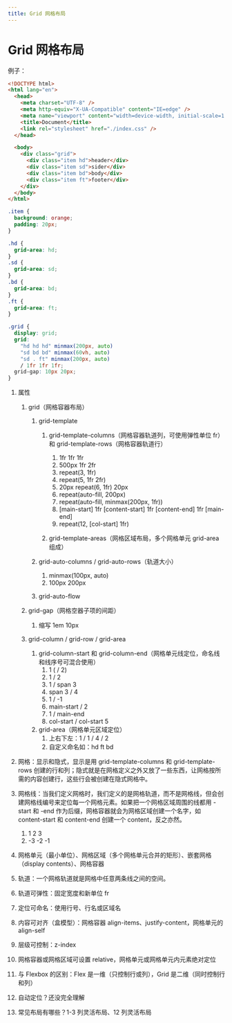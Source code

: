 ```yaml
---
title: Grid 网格布局
---
```


# Grid 网格布局

例子：

```html
<!DOCTYPE html>
<html lang="en">
  <head>
    <meta charset="UTF-8" />
    <meta http-equiv="X-UA-Compatible" content="IE=edge" />
    <meta name="viewport" content="width=device-width, initial-scale=1.0" />
    <title>Document</title>
    <link rel="stylesheet" href="./index.css" />
  </head>

  <body>
    <div class="grid">
      <div class="item hd">header</div>
      <div class="item sd">sider</div>
      <div class="item bd">body</div>
      <div class="item ft">footer</div>
    </div>
  </body>
</html>
```

```css
.item {
  background: orange;
  padding: 20px;
}

.hd {
  grid-area: hd;
}
.sd {
  grid-area: sd;
}
.bd {
  grid-area: bd;
}
.ft {
  grid-area: ft;
}

.grid {
  display: grid;
  grid:
    "hd hd hd" minmax(200px, auto)
    "sd bd bd" minmax(60vh, auto)
    "sd . ft" minmax(200px, auto)
    / 1fr 1fr 1fr;
  grid-gap: 10px 20px;
}
```

1. 属性

   1. grid（网格容器布局）

      1. grid-template

         1. grid-template-columns（网格容器轨道列，可使用弹性单位 fr）和 grid-template-rows（网格容器轨道行）

            1. 1fr 1fr 1fr
            2. 500px 1fr 2fr
            3. repeat(3, 1fr)
            4. repeat(5, 1fr 2fr)
            5. 20px repeat(6, 1fr) 20px
            6. repeat(auto-fill, 200px)
            7. repeat(auto-fill, minmax(200px, 1fr))
            8. [main-start] 1fr [content-start] 1fr [content-end] 1fr [main-end]
            9. repeat(12, [col-start] 1fr)

         2. grid-template-areas（网格区域布局，多个网格单元 grid-area 组成）

      2. grid-auto-columns / grid-auto-rows（轨道大小）

         1. minmax(100px, auto)
         2. 100px 200px

      3. grid-auto-flow

   2. grid-gap（网格空器子项的间距）
      1. 缩写 1em 10px
   3. grid-column / grid-row / grid-area
      1. grid-column-start 和 grid-column-end（网格单元线定位，命名线和线序号可混合使用）
         1. 1 ( / 2)
         2. 1 / 2
         3. 1 / span 3
         4. span 3 / 4
         5. 1 / -1
         6. main-start / 2
         7. 1 / main-end
         8. col-start / col-start 5
      2. grid-area（网格单元区域定位）
         1. 上右下左：1 / 1 / 4 / 2
         2. 自定义命名如：hd ft bd

2. 网格：显示和隐式，显示是用 grid-template-columns 和 grid-template-rows 创建的行和列；隐式就是在网格定义之外又放了一些东西，让网格按所需的内容创建行，这些行会被创建在隐式网格中。
3. 网格线：当我们定义网格时，我们定义的是网格轨道，而不是网格线，但会创建网格线编号来定位每一个网格元素。如果把一个网格区域周围的线都用 -start 和 -end 作为后缀，网格容器就会为网格区域创建一个名字，如 content-start 和 content-end 创建一个 content，反之亦然。

   1. 1 2 3
   2. -3 -2 -1

4. 网格单元（最小单位）、网格区域（多个网格单元合并的矩形）、嵌套网格（display contents）、网格容器
5. 轨道：一个网格轨道就是网格中任意两条线之间的空间。
6. 轨道可弹性：固定宽度和新单位 fr
7. 定位可命名：使用行号、行名或区域名
8. 内容可对齐（盒模型）：网格容器 align-items、justify-content，网格单元的 align-self
9. 层级可控制：z-index
10. 网格容器或网格区域可设置 relative，网格单元或网格单元内元素绝对定位
11. 与 Flexbox 的区别：Flex 是一维（只控制行或列），Grid 是二维（同时控制行和列）
12. 自动定位？还没完全理解
13. 常见布局有哪些？1-3 列灵活布局、12 列灵活布局
